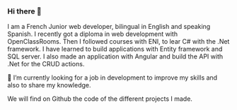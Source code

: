 ### Hi there 👋
I am a French Junior web developer, bilingual in English and speaking Spanish. 
I recently got a diploma in web development with OpenClassRooms. Then I followed courses with ENI, to lear C# with the .Net framework. I have learned to build applications with Entity framework and SQL server. I also made an application with Angular and build the API with .Net for the CRUD actions.

 🌱 I’m currently looking for a job in development to improve my skills and also to share my knowledge.  

We will find on Github the code of the different projects I made.
